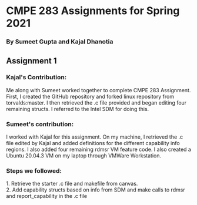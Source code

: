 <h1>CMPE 283 Assignments for Spring 2021</h1>
<h3>By Sumeet Gupta and Kajal Dhanotia</h3>

<h2>Assignment 1</h2>

<h3>Kajal's Contribution:</h3>
Me along with Sumeet worked together to complete CMPE 283 Assignment. First, I created the GitHub repository and forked linux repository from torvalds:master. I then retrieved the .c file provided and began editing four remaining structs. I referred to the Intel SDM for doing this.

<h3>Sumeet's contribution:</h3>
I worked with Kajal for this assignment. On my machine, I retrieved the .c file edited by Kajal and added definitions for the different capability info regions. I also added four remaining rdmsr VM feature code. I also created a Ubuntu 20.04.3 VM on my laptop through VMWare Workstation. 

<h3>Steps we followed:</h3>
1. Retrieve the starter .c file and makefile from canvas.<br>
2. Add capability structs based on info from SDM and make calls to rdmsr and report_capability in the .c file
